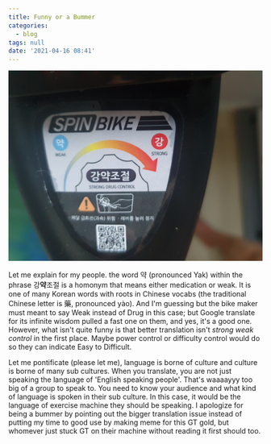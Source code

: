 ```yaml
---
title: Funny or a Bummer
categories:
  - blog
tags: null
date: '2021-04-16 08:41'
---
```

![strong drug control](/assets/images/20210416_073702.jpg)  

Let me explain for my people. the word 약 (pronounced Yak) within the phrase 강**약**조절 is a homonym that means either medication or weak. It is one of many Korean words with roots in Chinese vocabs (the traditional Chinese letter is 藥, pronounced yào). And I'm guessing but the bike maker must meant to say Weak instead of Drug in this case; but Google translate for its infinite wisdom pulled a fast one on them, and yes, it's a good one. However, what isn't quite funny is that better translation isn't *strong weak control* in the first place. Maybe power control or difficulty control would do so they can indicate Easy to Difficult.

Let me pontificate (please let me), language is borne of culture and culture is borne of many sub cultures. When you translate, you are not just speaking the language of 'English speaking people'. That's waaaayyy too big of a group to speak to. You need to know your audience and what kind of language is spoken in their sub culture. In this case, it would be the language of exercise machine they should be speaking. I apologize for being a bummer by pointing out the bigger translation issue instead of putting my time to good use by making meme for this GT gold, but whomever just stuck GT on their machine without reading it first should too.
